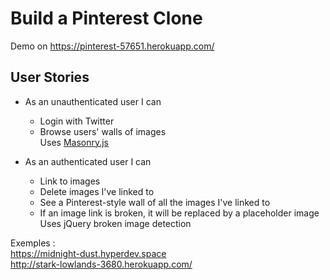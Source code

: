 # Build a Pinterest Clone

Demo on https://pinterest-57651.herokuapp.com/

## User Stories

* As an unauthenticated user I can
    * Login with Twitter
    * Browse users' walls of images  
        Uses [Masonry.js](http://masonry.desandro.com/)

* As an authenticated user I can
    * Link to images
    * Delete images I've linked to
    * See a Pinterest-style wall of all the images I've linked to
    * If an image link is broken, it will be replaced by a placeholder image  
        Uses jQuery broken image detection

Exemples :  
https://midnight-dust.hyperdev.space  
http://stark-lowlands-3680.herokuapp.com/